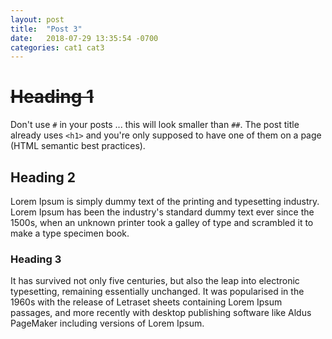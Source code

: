 ```yaml
---
layout: post
title:  "Post 3"
date:   2018-07-29 13:35:54 -0700
categories: cat1 cat3
---
```

# ~~Heading 1~~
Don't use `#` in your posts ... this will look smaller than `##`. The post title already uses
`<h1>` and you're only supposed to have one of them on a page (HTML semantic best practices).

## Heading 2
Lorem Ipsum is simply dummy text of the printing and typesetting industry. Lorem Ipsum has been 
the industry's standard dummy text ever since the 1500s, when an unknown printer took a galley 
of type and scrambled it to make a type specimen book. 

### Heading 3
It has survived not only five centuries, but also the leap into electronic typesetting, 
remaining essentially unchanged. It was popularised in the 1960s with the release of Letraset 
sheets containing Lorem Ipsum passages, and more recently with desktop publishing software like 
Aldus PageMaker including versions of Lorem Ipsum.